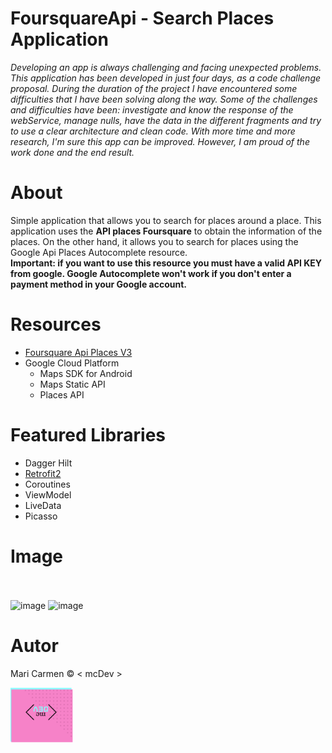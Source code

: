 # FoursquareApi - Search Places Application
*Developing an app is always challenging and facing unexpected problems. This application has been developed in just four days, as a code challenge proposal. During the duration of the project I have encountered some difficulties that I have been solving along the way.
Some of the challenges and difficulties have been: investigate and know the response of the webService, manage nulls, have the data in the different fragments and try to use a clear architecture and clean code.
With more time and more research, I'm sure this app can be improved. However, I am proud of the work done and the end result.*


# About
Simple application that allows you to search for places around a place. This application uses the  **API places Foursquare** to obtain the information of the places.
On the other hand, it allows you to search for places using the Google Api Places Autocomplete resource. <br>
<b>Important: if you want to use this resource you must have a valid API KEY from google. 
  Google Autocomplete won't work if you don't enter a payment method in your Google account.</b>
  
  # Resources
  
  * [Foursquare Api Places V3]( https://developer.foursquare.com/reference/place-search)
  * Google Cloud Platform
    * Maps SDK for Android
    * Maps Static API 
    * Places API 


# Featured Libraries 

* Dagger Hilt
* [Retrofit2](  https://square.github.io/retrofit/)
* Coroutines
* ViewModel
* LiveData
* Picasso

# Image

<br></br>
![image](https://media.giphy.com/media/pVO7DXxSnco0tPD5d6/giphy.gif)    ![image](https://media.giphy.com/media/2iJmKlgMGZKa66sSSB/giphy.gif)


# Autor
Mari Carmen © < mcDev >

<div align="left"><img width="100px" src="https://github.com/MariCarmen1991/Assets/blob/master/app/src/main/res/drawable/mcImage1.png"/ style="transform:rotate(180deg);" >  </div>




  
  
